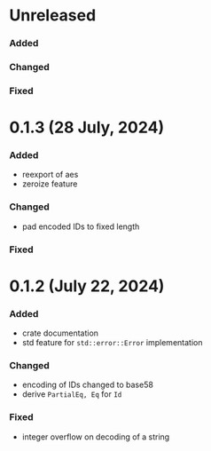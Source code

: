 # Unreleased

### Added

### Changed

### Fixed

# 0.1.3 (28 July, 2024)

### Added

-   reexport of aes
-   zeroize feature

### Changed

-   pad encoded IDs to fixed length

### Fixed

# 0.1.2 (July 22, 2024)

### Added

-   crate documentation
-   std feature for `std::error::Error` implementation

### Changed

-   encoding of IDs changed to base58
-   derive `PartialEq, Eq` for `Id`

### Fixed

-   integer overflow on decoding of a string
